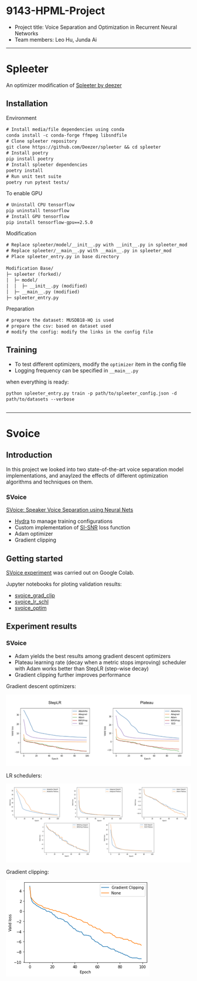 # 9143-HPML-Project

- Project title: Voice Separation and Optimization in Recurrent Neural Networks
- Team members: Leo Hu, Junda Ai

---

# Spleeter

An optimizer modification of [Spleeter by deezer](https://github.com/deezer/spleeter/)

## Installation
Environment
```
# Install media/file dependencies using conda
conda install -c conda-forge ffmpeg libsndfile
# Clone spleeter repository
git clone https://github.com/Deezer/spleeter && cd spleeter
# Install poetry
pip install poetry
# Install spleeter dependencies
poetry install
# Run unit test suite
poetry run pytest tests/
```

To enable GPU
```
# Uninstall CPU tensorflow
pip uninstall tensorflow
# Install GPU tensorflow
pip install tensorflow-gpu==2.5.0
```

Modification
```
# Replace spleeter/model/__init__.py with __init__.py in spleeter_mod 
# Replace spleeter/__main__.py with __main__.py in spleeter_mod
# Place spleeter_entry.py in base directory

Modification Base/
├─ spleeter (forked)/
│  ├─ model/
│  │  ├─ __init__.py (modified)
│  ├─ __main__.py (modified)
├─ spleeter_entry.py
```

Preparation
```
# prepare the dataset: MUSDB18-HQ is used
# prepare the csv: based on dataset used
# modify the config: modify the links in the config file
```

## Training
- To test different optimizers, modify the `optimizer` item in the config file
- Logging frequency can be specified in `__main__.py`

when everything is ready:
```
python spleeter_entry.py train -p path/to/spleeter_config.json -d path/to/datasets --verbose
```

## 


---


# Svoice
## Introduction

In this project we looked into two state-of-the-art voice separation model implementations, and anaylzed the effects of different optimization algorithms and techniques on them.

### SVoice

[SVoice: Speaker Voice Separation using Neural Nets](https://github.com/facebookresearch/svoice)

- [Hydra](https://hydra.cc/) to manage training configurations
- Custom implementation of [SI-SNR](https://arxiv.org/abs/1711.00541) loss function
- Adam optimizer
- Gradient clipping

## Getting started

[SVoice experiment](https://colab.research.google.com/drive/1B1cNeMLSL0KVs-Am1dKA5_F4E6k474_d#scrollTo=9DPpT3KiFTn2) was carried out on Google Colab.

Jupyter notebooks for ploting validation results:

- [svoice_grad_clip](svoice_grad_clip.ipynb)
- [svoice_lr_schl](svoice_lr_schl.ipynb)
- [svoice_optim](svoice_optim.ipynb)

## Experiment results

### SVoice

- Adam yields the best results among gradient descent optimizers
- Plateau learning rate (decay when a metric stops improving) scheduler with Adam works better than StepLR (step-wise decay)
- Gradient clipping further improves performance

Gradient descent optimizers:

![Optimizers](img/svoice-optim.png)

LR schedulers:

![LR schedulers](img/svoice-lr-schl.png)

Gradient clipping:

![Gradient clipping](img/svoice-gradient-clipping.png)
